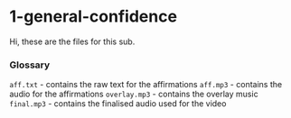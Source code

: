 # 1-general-confidence

Hi, these are the files for this sub.

### Glossary

`aff.txt` - contains the raw text for the affirmations
`aff.mp3` - contains the audio for the affirmations
`overlay.mp3` - contains the overlay music
`final.mp3` - contains the finalised audio used for the video

